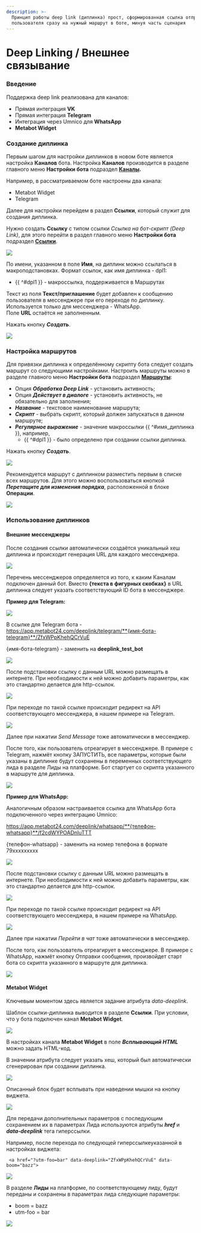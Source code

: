 ```yaml
---
description: >-
  Принцип работы deep link (диплинка) прост, сформированная ссылка отправляет
  пользователя сразу на нужный маршрут в боте, минуя часть сценария
---
```


# Deep Linking / Внешнее связывание

### Введение

Поддержка deep link реализована для каналов:

* Прямая интеграция **VK**
* Прямая интеграция **Telegram**
* Интеграция через Umnico для **WhatsApp**
* **Metabot Widget**

### Создание диплинка

Первым шагом для настройки диплинков в новом боте является настройка **Каналов** бота. Настройка **Каналов** производится в разделе главного меню **Настройки бота** подраздел [**Каналы**](https://app.metabot24.com/bot-channel)**.**

Например, в рассматриваемом боте настроены два канала:

* Metabot Widget
* Telegram

Далее для настройки перейдем в раздел **Ссылки**, который  служит для создания диплинка.

Нужно создать **Ссылку** с типом ссылки _Ссылка на бот-скрипт \(Deep Link\)_, для этого перейти в раздел главного меню **Настройки бота** подраздел [**Ссылки**](https://app.metabot24.com/link).

![](.gitbook/assets/izobrazhenie%20%28434%29.png)

По имени, указанном в поле **Имя**, на диплинк можно ссылаться в макроподстановках. Формат ссылок, как имя диплинка - dpl1:

* {{ ^\#dpl1 }} - макроссылка, поддерживается в Маршрутах

Текст из поля **Текст/приглашение** будет добавлен к сообщению пользователя в мессенджере при его переходе по диплинку. Используется только для мессенджера - WhatsApp.  
Поле **URL** остаётся не заполненным.

Нажать кнопку _**Создать**_.

![](.gitbook/assets/izobrazhenie%20%28441%29.png)

### Настройка маршрутов

Для привязки диплинка к определённому скрипту бота следует создать маршрут со следующими настройками. Настроить маршруты можно в разделе главного меню **Настройки бота** подраздел [**Маршруты**](https://app.metabot24.com/route): 

* Опция _**Обработка Deep Link**_ - установить активность;
* Опция _**Действует в диалоге**_ - установить активность, не обязательно для заполнения;
* _**Название**_ - текстовое наименование маршрута;
* _**Скрипт**_ - выбрать скрипт, который должен запускаться в данном маршруте;
* _**Регулярное выражение**_ - значение макроссылки {{ ^\#имя\_диплинка }}, например, 
  * {{ ^\#dpl1 }} - было определено при создании ссылки диплинка. 

Нажать кнопку _**Создать**_.

![](.gitbook/assets/izobrazhenie%20%28445%29.png)

Рекомендуется маршрут с диплинком разместить первым в списке всех маршрутов. Для этого можно воспользоваться кнопкой _**Перетащите для изменения порядка**_, расположенной в блоке **Операции**.

![](.gitbook/assets/izobrazhenie%20%28435%29.png)

### Использование диплинков

#### Внешние мессенджеры

После создания ссылки автоматически создаётся уникальный хеш диплинка и происходит генерация URL для каждого мессенджера.

![](.gitbook/assets/izobrazhenie%20%28440%29.png)

Перечень мессенджеров определяется из того, к каким Каналам подключен данный бот. Вместо **{текста в фигурных скобках}** в URL диплинка следует указать соответствующий ID бота в мессенджере.

**Пример для Telegram:**

![](.gitbook/assets/izobrazhenie%20%28448%29.png)

В ссылке для Telegram бота - https://app.metabot24.com/deeplink/telegram/**{имя-бота-telegram}**/ZfxWPpKhehQCrVuE

{имя-бота-telegram}  - заменить на **deeplink\_test\_bot**

![](.gitbook/assets/izobrazhenie%20%28436%29.png)

После подстановки ссылку с данным URL можно размещать в интернете. При необходимости к ней можно добавить параметры, как это стандартно делается для http-ссылок.

![](.gitbook/assets/izobrazhenie%20%28442%29.png)

При переходе по такой ссылке происходит редирект на API соответствующего мессенджера, в нашем примере на Telegram.

![](.gitbook/assets/izobrazhenie%20%28450%29.png)

Далее при нажатии _Send Message_ тоже автоматически в мессенджер. 

После того, как пользователь отреагирует в мессенджере. В примере с Telegram, нажмёт кнопку ЗАПУСТИТЬ, все параметры, которые были указаны в диплинке будут сохранены в переменных соответствующего лида в разделе Лиды на платформе. Бот стартует со скрипта указанного в маршруте для диплинка.

![](.gitbook/assets/izobrazhenie%20%28438%29.png)

**Пример для WhatsApp:**

Аналогичным образом настраивается ссылка для WhatsApp бота подключенного через интеграцию Umnico: 

https://app.metabot24.com/deeplink/whatsapp/**{телефон-whatsapp}**/f2cdWYPOADnluTTT

{телефон-whatsapp} - заменить на номер телефона в формате 79ххххххххх

![](.gitbook/assets/izobrazhenie%20%28465%29.png)

После подстановки ссылку с данным URL можно размещать в интернете. При необходимости к ней можно добавить параметры, как это стандартно делается для http-ссылок.

![](.gitbook/assets/izobrazhenie%20%28460%29.png)

При переходе по такой ссылке происходит редирект на API соответствующего мессенджера, в нашем примере на WhatsApp.

![](.gitbook/assets/izobrazhenie%20%28456%29.png)

Далее при нажатии _Перейти в чат_ тоже автоматически в мессенджер. 

После того, как пользователь отреагирует в мессенджере. В примере с WhatsApp, нажмёт кнопку Отправки сообщения, произвойдет старт бота со скрипта указанного в маршруте для диплинка.

![](.gitbook/assets/izobrazhenie%20%28455%29.png)

#### Metabot Widget

Ключевым моментом здесь является задание атрибута _data-deeplink_. 

Шаблон ссылки-диплинка выводится в разделе **Ссылки**. При условии, что у бота подключен канал **Metabot Widget**.

![](.gitbook/assets/izobrazhenie%20%28452%29.png)

В настройках канала **Metabot Widget** в поле _**Всплывающий HTML**_ можно задать HTML-код.

В значении атрибута следует указать хеш, который был автоматически сгенерирован при создании диплинка.

![](.gitbook/assets/izobrazhenie%20%28454%29.png)

Описанный блок будет всплывать при наведении мышки на кнопку виджета.

![](.gitbook/assets/izobrazhenie%20%28443%29.png)

Для передачи дополнительных параметров с последующим сохранением их в параметрах Лида используются атрибуты _**href**_ и _**data-deeplink**_ тега гиперссылки.

Например, после перехода по следующей гиперссылкеуказанной в настройках виджета:

```text
 <a href="?utm-foo=bar" data-deeplink="ZfxWPpKhehQCrVuE" data-boom="bazz">
```

![](.gitbook/assets/izobrazhenie%20%28451%29.png)

В разделе **Лиды** на платформе, по соответствующему лиду, будут переданы и сохранены в параметрах лида следующие параметры:

* boom = bazz
* utm-foo = bar 

![](.gitbook/assets/izobrazhenie%20%28437%29.png)

